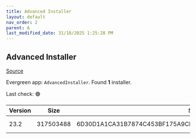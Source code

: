 ```yaml
---
title: Advanced Installer
layout: default
nav_order: 2
parent: A
last_modified_date: 31/10/2025 1:25:28 PM
---
```


## Advanced Installer

[Source](https://www.advancedinstaller.com)

Evergreen app: `AdvancedInstaller`. Found **1** installer.

Last check: 🟢

| Version | Size      | Sha256                                                           | Type | URI                                                                                                                          |
| ------- | --------- | ---------------------------------------------------------------- | ---- | ---------------------------------------------------------------------------------------------------------------------------- |
| 23.2    | 317503488 | 6D30D1A1CA31B7874C453BF175A9CE83C6AFA0775D5F5E0A194C037704C08967 | msi  | [https://www.advancedinstaller.com/downloads/23.2/advinst.msi](https://www.advancedinstaller.com/downloads/23.2/advinst.msi) |
